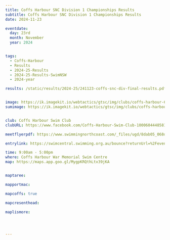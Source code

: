 ```yaml
---
title: Coffs Harbour SNC Division 1 Championships Results
subtitle: Coffs Harbour SNC Division 1 Championships Results
date: 2024-11-23

eventdate:
  day: 23rd
  month: November
  year: 2024


tags:
  - Coffs-Harbour
  - Results
  - 2024-25-Results
  - 2024-25-Results-SwimNSW
  - 2024-year

results: /static/results/2024-25/241123-coffs-snc-div-final-results.pdf


image: https://ik.imagekit.io/webtactics/gtsc/img/clubs/coffs-harbour-600x400.jpg
sumimage: https://ik.imagekit.io/webtactics/gtsc/img/clubs/coffs-harbour-400x600.jpg


club: Coffs Harbour Swim Club
clubURL: https://www.facebook.com/Coffs-Harbour-Swim-Club-100060444858133/

meetflyerpdf: https://www.swimmingnorthcoast.com/_files/ugd/8dab05_068dab087119484088ecf5684c56c5f2.pdf

entrylink: https://swimcentral.swimming.org.au/bounce?returnUrl=%2Fevents%2F89a7a61f-f077-ef11-ac20-0022489771e1%2Fdetail

time: 9:00am - 5:00pm
where: Coffs Harbour War Memorial Swim Centre
map: https://maps.app.goo.gl/MygpKRQthLtx39jKA


maptaree:

mapportmac:

mapcoffs: true

mapcresenthead:

maplismore: 




---
```



